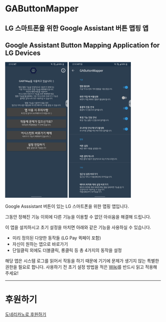 # GAButtonMapper
## LG 스마트폰을 위한 Google Assistant 버튼 맵핑 앱

## Google Assistant Button Mapping Application for LG Devices



<img alt="1.png" src="https://github.com/URK96/GAButtonMapper/blob/master/Image/1.png" style="max-width: 40%">
<img alt="2.png" src="https://github.com/URK96/GAButtonMapper/blob/master/Image/2.png" style="max-width: 40%">



Google Asssistant 버튼이 있는 LG 스마트폰을 위한 맵핑 앱입니다.

그동안 정해진 기능 이외에 다른 기능을 이용할 수 없던 아쉬움을 해결해 드립니다.

이 앱을 설치하시고 초기 설정을 마치면 아래와 같은 기능을 사용하실 수 있습니다.

- 미리 정의된 다양한 동작들 (LG Pay 퀵페이 포함)
- 자신이 원하는 앱으로 바로가기
- 단일클릭 외에도 더블클릭, 롱클릭 등 총 4가지의 동작을 설정



해당 앱은 시스템 로그를 읽어서 작동을 하기 때문에 기기에 문제가 생기지 않는 특별한 권한을 필요로 합니다.
사용하기 전 초기 설정 방법을 적은 [Wiki](https://github.com/URK96/GAButtonMapper/wiki)를 반드시 읽고 적용해주세요!

---

# 후원하기

[도네리카노로 후원하기](https://donaricano.com/mypage/1461890811_WuZ36S)
